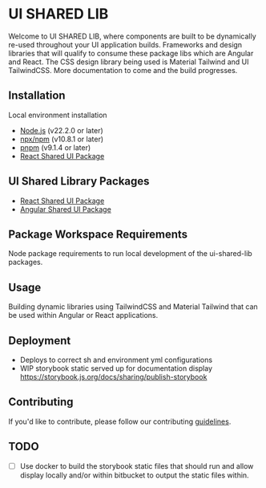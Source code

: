 # UI SHARED LIB

Welcome to UI SHARED LIB, where components are built to be dynamically re-used throughout your UI application builds. Frameworks and design libraries that will qualify to consume these package libs which are Angular and React. The CSS design library being used is Material Tailwind and UI TailwindCSS. More documentation to come and the build progresses.

## Installation

Local environment installation

-   [Node.js](https://nodejs.org/) (v22.2.0 or later)
-   [npx/npm](https://www.npmjs.com/) (v10.8.1 or later)
-   [pnpm](https://pnpm.io/) (v9.1.4 or later)
-   [React Shared UI Package](packages/shared-ui/README.md)


## UI Shared Library Packages
-   [React Shared UI Package](packages/shared-ui/README.md)
-   [Angular Shared UI Package](packages/ng-ui/README.md)

## Package Workspace Requirements

Node package requirements to run local development of the ui-shared-lib packages.

## Usage

Building dynamic libraries using TailwindCSS and Material Tailwind that can be used within Angular or React applications.

## Deployment

-   Deploys to correct sh and environment yml configurations
-   WIP storybook static served up for documentation display https://storybook.js.org/docs/sharing/publish-storybook

## Contributing
If you'd like to contribute, please follow our contributing [guidelines](CONTRIBUTING.md).

## TODO

-   [ ] Use docker to build the storybook static files that should run and allow display locally and/or within bitbucket to output the static files within.